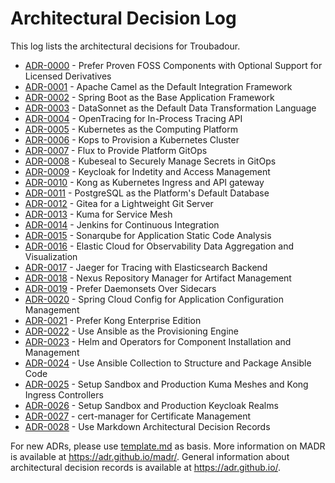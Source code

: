 # Architectural Decision Log

This log lists the architectural decisions for Troubadour.

<!-- adrlog -- Regenerate the content by using "adr-log -i". You can install it via "npm install -g adr-log" -->

- [ADR-0000](0000-prefer-proven-foss-components-with-optional-support-for-licensed-derivatives.md) - Prefer Proven FOSS Components with Optional Support for Licensed Derivatives
- [ADR-0001](0001-apache-camel-as-the-default-integration-framework.md) - Apache Camel as the Default Integration Framework
- [ADR-0002](0002-spring-boot-as-the-base-application-framework.md) - Spring Boot as the Base Application Framework
- [ADR-0003](0003-datasonnet-as-the-default-data-transformation-language.md) - DataSonnet as the Default Data Transformation Language
- [ADR-0004](0004-opentracing-for-in-process-tracing-api.md) - OpenTracing for In-Process Tracing API
- [ADR-0005](0005-kubernetes-as-the-computing-platform.md) - Kubernetes as the Computing Platform
- [ADR-0006](0006-kops-to-provision-a-kubernetes-cluster.md) - Kops to Provision a Kubernetes Cluster
- [ADR-0007](0007-flux-to-provide-platform-gitops.md) - Flux to Provide Platform GitOps
- [ADR-0008](0008-kubeseal-to-securely-manage-secrets-in-gitops.md) - Kubeseal to Securely Manage Secrets in GitOps
- [ADR-0009](0009-keycloak-for-indetity-and-access-management.md) - Keycloak for Indetity and Access Management
- [ADR-0010](0010-kong-as-kubernetes-ingress-and-api-gateway.md) - Kong as Kubernetes Ingress and API gateway
- [ADR-0011](0011-postgresql-as-the-platform's-default-database.md) - PostgreSQL as the Platform's Default Database
- [ADR-0012](0012-gitea-for-a-lightweight-git-server.md) - Gitea for a Lightweight Git Server
- [ADR-0013](0013-kuma-for-service-mesh.md) - Kuma for Service Mesh
- [ADR-0014](0014-jenkins-for-continuous-integration.md) - Jenkins for Continuous Integration
- [ADR-0015](0015-sonarqube-for-application-static-code-analysis.md) - Sonarqube for Application Static Code Analysis
- [ADR-0016](0016-elastic-cloud-for-observability-data-aggregation-and-visualization.md) - Elastic Cloud for Observability Data Aggregation and Visualization
- [ADR-0017](0017-jaeger-for-tracing-with-elasticsearch-backend.md) - Jaeger for Tracing with Elasticsearch Backend
- [ADR-0018](0018-nexus-repository-manager-for-artifact-management.md) - Nexus Repository Manager for Artifact Management
- [ADR-0019](0019-prefer-daemonsets-over-sidecars.md) - Prefer Daemonsets Over Sidecars
- [ADR-0020](0020-spring-cloud-config-for-application-configuration-management.md) - Spring Cloud Config for Application Configuration Management
- [ADR-0021](0021-prefer-kong-enterprise-edition.md) - Prefer Kong Enterprise Edition
- [ADR-0022](0022-use-ansible-as-the-provisioning-engine.md) - Use Ansible as the Provisioning Engine
- [ADR-0023](0023-helm-and-operators-for-component-installation-and-management.md) - Helm and Operators for Component Installation and Management
- [ADR-0024](0024-use-ansible-collection-to-structure-and-package-ansible-code.md) - Use Ansible Collection to Structure and Package Ansible Code
- [ADR-0025](0025-setup-sandbox-and-production-kuma-meshes-and-kong-ingress-controllers.md) - Setup Sandbox and Production Kuma Meshes and Kong Ingress Controllers
- [ADR-0026](0026-setup-sandbox-and-production-keycloak-realms.md) - Setup Sandbox and Production Keycloak Realms
- [ADR-0027](0027-cert-manager-for-certificate-management.md) - cert-manager for Certificate Management
- [ADR-0028](0028-use-markdown-architectural-decision-records.md) - Use Markdown Architectural Decision Records

<!-- adrlogstop -->

For new ADRs, please use [template.md](template.md) as basis.
More information on MADR is available at <https://adr.github.io/madr/>.
General information about architectural decision records is available at <https://adr.github.io/>.
